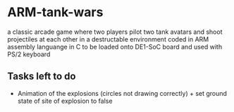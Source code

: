 # ARM-tank-wars

a classic arcade game where two players pilot two tank avatars and shoot projectiles at each other in a destructable environment
coded in ARM assembly languange in C
to be loaded onto DE1-SoC board and used with PS/2 keyboard

## Tasks left to do

- Animation of the explosions (circles not drawing correctly) + set ground state of site of explosion to false
